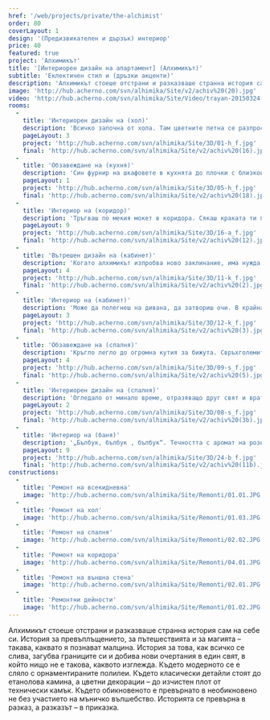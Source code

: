 ```yaml
---
href: '/web/projects/private/the-alchimist'
order: 80
coverLayout: 1
design: '(Предизвикателен и дързък) интериор'
price: 40
featured: true
project: 'Алхимикът'
title: '[Интериорен дизайн на апартамент] (Алхимикът)'
subtitle: 'Еклектичен стил и (дръзки акценти)'
description: 'Алхимикът стоеше отстрани и разказваше странна история сам на себе си. История за превъплъщението, за пътешествията и за магията – такава, каквато я познават малцина. История за това, как всичко се слива, загубва границите си и добива нови очертания в един свят, в който нищо не е такова, каквото изглежда.'
image: 'http://hub.acherno.com/svn/alhimika/Site/v2/achiv%20(20).jpg'
video: 'http://hub.acherno.com/svn/alhimika/Site/Video/trayan-20150324-hd.mp4'
rooms:
  -
    title: 'Интериорен дизайн на (хол)'
    description: 'Всичко започна от хола. Там цветните петна се разпростираха като капки боя по акварелна хартия, бавно пълзящи във всички посоки.'
    pageLayout: 3
    project: 'http://hub.acherno.com/svn/alhimika/Site/3D/01-h_f.jpg'
    final: 'http://hub.acherno.com/svn/alhimika/Site/v2/achiv%20(16).jpg'
  -
    title: 'Обзавеждане на (кухня)'
    description: 'Син фурнир на шкафовете в кухнята до плочки с близкоизточни мотиви. Бели плочки за гръб и бял технически камък за плот до столове с ярки цветни шарки. Под, омаслен в топло кафяво, до мебели в цвят слонова кост. Смесица, еклектика и алхимия'
    pageLayout: 1
    project: 'http://hub.acherno.com/svn/alhimika/Site/3D/05-h_f.jpg'
    final: 'http://hub.acherno.com/svn/alhimika/Site/v2/achiv%20(18).jpg'
  -
    title: 'Интериор на (коридор)'
    description: 'Тръгваш по мекия мокет в коридора. Сякаш краката ти потъват в мека майска трева. Минаваш покрай снимките с надничащи от тях познати усмихнати лица и продължаваш покрай големия бял гардероб, от който лесно и бързо избираш подходящите дрехи за всеки повод.'
    pageLayout: 9
    project: 'http://hub.acherno.com/svn/alhimika/Site/3D/16-a_f.jpg'
    final: 'http://hub.acherno.com/svn/alhimika/Site/v2/achiv%20(12).jpg'
  -
    title: 'Вътрешен дизайн на (кабинет)'
    description: 'Когато алхимикът изпробва ново заклинание, има нужда от спокойствие. Има нужда да съсредоточи цялото си внимание и да подреди всичките си мисли. Да превръщаш разни неща от едно в друго не е никак лесна работа. Нещо може да се обърка.'
    pageLayout: 4
    project: 'http://hub.acherno.com/svn/alhimika/Site/3D/11-k_f.jpg'
    final: 'http://hub.acherno.com/svn/alhimika/Site/v2/achiv%20(2).jpg'
  -
    title: 'Интериор на (кабинет)'
    description: 'Може да полегнеш на дивана, да затвориш очи. В крайна сметка това си е твоят кабинет, защо да не поспиш малко, преди отново да се захванеш с работа?'
    pageLayout: 3
    project: 'http://hub.acherno.com/svn/alhimika/Site/3D/12-k_f.jpg'
    final: 'http://hub.acherno.com/svn/alhimika/Site/v2/achiv%20(3).jpg'
  -
    title: 'Обзавеждане на (спалня)'
    description: 'Кръгло легло до огромна кутия за бижута. Свръхголемите копчета, останали от роклята на голямата Алиса, сега служещи за закачалки, си стоят мирно и тихо на стената.'
    pageLayout: 4
    project: 'http://hub.acherno.com/svn/alhimika/Site/3D/09-s_f.jpg'
    final: 'http://hub.acherno.com/svn/alhimika/Site/v2/achiv%20(5).jpg'
  -
    title: 'Интериорен дизайн на (спалня)'
    description: 'Огледало от минало време, отразяващо друг свят и врата към него. Излизаш и се оглеждаш, а после отново го скриваш зад тюркоазените капаци, сякаш откраднати от венецианска къща. Всичко изглежда някак сюрреалистично, извадено от нечий сън. Дали е сън или реалност, някой може ли да каже?'
    pageLayout: 2
    project: 'http://hub.acherno.com/svn/alhimika/Site/3D/08-s_f.jpg'
    final: 'http://hub.acherno.com/svn/alhimika/Site/v2/achiv%20(3b).jpg'
  -
    title: 'Интериор на (баня)'
    description: '„Бълбук, бълбук , бълбук“. Течността с аромат на рози беше пълна с малки балончета въздух, раздробяващи я на хиляди кръгли светове. Някои по-малки, други по-големи. Те се издигаха, после полепваха по стената, побеляваха и се вкаменяваха върху нея. Така се получи тази баня. Това беше един от опитите на алхимика да превърне една градина с божури първо в сини рози, после сините рози – в захарен памук с вкус на рози. Захарен памук може  и  да не се получи, но пък стана чудна баня.'
    pageLayout: 9
    project: 'http://hub.acherno.com/svn/alhimika/Site/3D/24-b_f.jpg'
    final: 'http://hub.acherno.com/svn/alhimika/Site/v2/achiv%20(11b).jpg'
constructions:
  -
    title: 'Ремонт на всекидневна'
    image: 'http://hub.acherno.com/svn/alhimika/Site/Remonti/01.01.JPG'
  -
    title: 'Ремонт на хол'
    image: 'http://hub.acherno.com/svn/alhimika/Site/Remonti/01.03.JPG'
  -
    title: 'Ремонт на спалня'
    image: 'http://hub.acherno.com/svn/alhimika/Site/Remonti/02.02.JPG'
  -
    title: 'Ремонт на коридора'
    image: 'http://hub.acherno.com/svn/alhimika/Site/Remonti/04.01.JPG'
  -
    title: 'Ремонт на външна стена'
    image: 'http://hub.acherno.com/svn/alhimika/Site/Remonti/02.01.JPG'
  -
    title: 'Ремонтни дейности'
    image: 'http://hub.acherno.com/svn/alhimika/Site/Remonti/01.02.JPG'
---
```

Алхимикът стоеше отстрани и разказваше странна история сам на себе си. История за превъплъщението, за пътешествията и за магията – такава, каквато я познават малцина. История за това, как всичко се слива, загубва границите си и добива нови очертания в един свят, в който нищо не е такова, каквото изглежда. Където модерното се е сляло с орнаментираните полилеи. Където класически детайли стоят до етанолова камина, а цветни декорации – до изчистен плот от технически камък. Където обикновеното е превърнато в необикновено не без участието на мъничко вълшебство. Историята се превърна в разказ, а разказът – в приказка.
